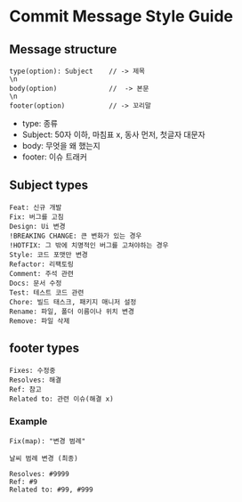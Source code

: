 # Commit Message Style Guide

## Message structure
    type(option): Subject    // -> 제목
    \n
    body(option)             //  -> 본문
    \n
    footer(option)           // -> 꼬리말

- type: 종류
- Subject: 50자 이하, 마침표 x, 동사 먼저, 첫글자 대문자
- body: 무엇을 왜 했는지
- footer: 이슈 트래커


## Subject types
    Feat: 신규 개발
    Fix: 버그를 고침
    Design: Ui 변경
    !BREAKING CHANGE: 큰 변화가 있는 경우
    !HOTFIX: 그 밖에 치명적인 버그를 고쳐야하는 경우
    Style: 코드 포맷만 변경
    Refactor: 리팩토링
    Comment: 주석 관련
    Docs: 문서 수정
    Test: 테스트 코드 관련
    Chore: 빌드 태스크, 패키지 매니저 설정
    Rename: 파일, 폴더 이름이나 위치 변경
    Remove: 파일 삭제

## footer types
    Fixes: 수정중
    Resolves: 해결
    Ref: 참고
    Related to: 관련 이슈(해결 x)

### Example
    Fix(map): "변경 범례"
    
    날씨 범례 변경 (최종)

    Resolves: #9999 
    Ref: #9
    Related to: #99, #999

